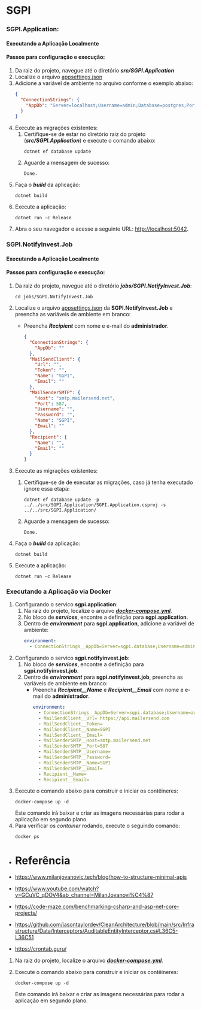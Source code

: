 # SGPI

### **SGPI.Application:**
#### Executando a Aplicação Localmente
#### Passos para configuração e execução:

1. Da raiz do projeto, navegue até o diretório ***src/SGPI.Application***
2. Localize o arquivo [appsettings.json](src/SGPI.Application/appsettings.json)
3. Adicione a variável de ambiente no arquivo conforme o exemplo abaixo:
    ```json
    {         
      "ConnectionStrings": {
        "AppDb": "Server=localhost;Username=admin;Database=postgres;Port=5432;Password=123;LogParameters=true;"
      }
    }
    ```
4. Execute as migrações existentes:
   1. Certifique-se de estar no diretório raiz do projeto (***src/SGPI.Application***) e execute o comando abaixo:
      ```shell
      dotnet ef database update
      ```
   2. Aguarde a mensagem de sucesso:
      ```
      Done.
      ```
5. Faça o ***build*** da aplicação:
   ```shell
   dotnet build
   ```
6. Execute a aplicação:
   ```shell
   dotnet run -c Release
   ```
7. Abra o seu navegador e acesse a seguinte URL: [http://localhost:5042](http://localhost:5042).


### **SGPI.NotifyInvest.Job**
#### Executando a Aplicação Localmente
#### Passos para configuração e execução:

1. Da raiz do projeto, navegue até o diretório ***jobs/SGPI.NotifyInvest.Job***:
   ```shell
   cd jobs/SGPI.NotifyInvest.Job
   ```
2. Localize o arquivo [appsettings.json](jobs/SGPI.NotifyInvest.Job/appsettings.json) da **SGPI.NotifyInvest.Job** e preencha as variáveis de ambiente em branco:
   
   - Preencha ***Recipient*** com nome e e-mail do **administrador**.
      ```json
      {
        "ConnectionStrings": {
          "AppDb": ""
        },
        "MailSendClient": {
          "Url": "",
          "Token": "",
          "Name": "SGPI",
          "Email": ""
        },
        "MailSenderSMTP": {
          "Host": "smtp.mailersend.net",
          "Port": 587,
          "Username": "",
          "Password": "",
          "Name": "SGPI",
          "Email": ""
        },
        "Recipient": {
          "Name": "",
          "Email": ""
        }
      }
      ```
   
3. Execute as migrações existentes:
   1. Certifique-se de de executar as migrações, caso já tenha executado ignore essa etapa:
      ```shell
      dotnet ef database update -p ../../src/SGPI.Application/SGPI.Application.csproj -s ../../src/SGPI.Application/
      ```
   2. Aguarde a mensagem de sucesso:
      ```
      Done.
      ```
4. Faça o ***build*** da aplicação:
   ```shell
   dotnet build
   ```
5. Execute a aplicação:
   ```shell
   dotnet run -c Release
   ```

### Executando a Aplicação via Docker

1. Configurando o servico **sgpi.application**:
   1. Na raiz do projeto, localize o arquivo ***[docker-compose.yml](docker-compose.yml)***.
   2. No bloco de ***services***, encontre a definição para **sgpi.application**.
   3. Dentro de ***environment*** para **sgpi.application**, adicione a variável de ambiente:
      ```yaml
      environment:
        - ConnectionStrings__AppDb=Server=sgpi.database;Username=admin;Database=postgres;Port=5432;Password=123;LogParameters=true;
      ```
2. Configurando o servico **sgpi.notifyinvest.job**:
   1. No bloco de ***services***, encontre a definição para **sgpi.notifyinvest.job**.
   2. Dentro de ***environment*** para **sgpi.notifyinvest.job**, preencha as variáveis de ambiente em branco:
      - Preencha ***Recipient__Name*** e ***Recipient__Email*** com nome e e-mail do **administrador**.
         ```yaml
         environment:
           - ConnectionStrings__AppDb=Server=sgpi.database;Username=admin;Database=postgres;Port=5432;Password=123;LogParameters=true;
           - MailSendClient__Url= https://api.mailersend.com
           - MailSendClient__Token=
           - MailSendClient__Name=SGPI
           - MailSendClient__Email=
           - MailSenderSMTP__Host=smtp.mailersend.net
           - MailSenderSMTP__Port=587
           - MailSenderSMTP__Username=
           - MailSenderSMTP__Password=
           - MailSenderSMTP__Name=SGPI
           - MailSenderSMTP__Email=
           - Recipient__Name=
           - Recipient__Email=
         ```
3. Execute o comando abaixo para construir e iniciar os contêineres:
   ```shell
   docker-compose up -d
   ```
   Este comando irá baixar e criar as imagens necessárias para rodar a aplicação em segundo plano. 
4. Para verificar os _container_ rodando, execute o seguindo comando:
   ```shell
   docker ps
   ```
   
- # Referência

- https://www.milanjovanovic.tech/blog/how-to-structure-minimal-apis
- https://www.youtube.com/watch?v=GCuVC_qDOV4&ab_channel=MilanJovanovi%C4%87
- https://code-maze.com/benchmarking-csharp-and-asp-net-core-projects/
- https://github.com/jasontaylordev/CleanArchitecture/blob/main/src/Infrastructure/Data/Interceptors/AuditableEntityInterceptor.cs#L36C5-L36C51
- https://crontab.guru/



1. Na raiz do projeto, localize o arquivo ***[docker-compose.yml](docker-compose.yml)***.

4. Execute o comando abaixo para construir e iniciar os contêineres:
   ```shell
   docker-compose up -d
   ```
   Este comando irá baixar e criar as imagens necessárias para rodar a aplicação em segundo plano.